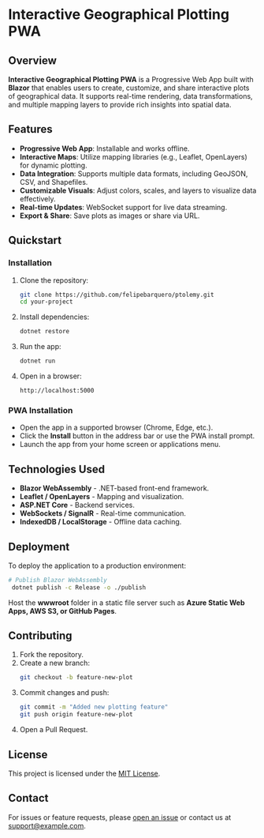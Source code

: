 # Interactive Geographical Plotting PWA


## Overview

**Interactive Geographical Plotting PWA** is a Progressive Web App built with **Blazor** that enables users to create, customize, and share interactive plots of geographical data. It supports real-time rendering, data transformations, and multiple mapping layers to provide rich insights into spatial data.

## Features

- **Progressive Web App**: Installable and works offline.
- **Interactive Maps**: Utilize mapping libraries (e.g., Leaflet, OpenLayers) for dynamic plotting.
- **Data Integration**: Supports multiple data formats, including GeoJSON, CSV, and Shapefiles.
- **Customizable Visuals**: Adjust colors, scales, and layers to visualize data effectively.
- **Real-time Updates**: WebSocket support for live data streaming.
- **Export & Share**: Save plots as images or share via URL.

## Quickstart

### Installation

1. Clone the repository:
   ```sh
   git clone https://github.com/felipebarquero/ptolemy.git
   cd your-project
   ```
2. Install dependencies:
   ```sh
   dotnet restore
   ```
3. Run the app:
   ```sh
   dotnet run
   ```
4. Open in a browser:
   ```
   http://localhost:5000
   ```

### PWA Installation
- Open the app in a supported browser (Chrome, Edge, etc.).
- Click the **Install** button in the address bar or use the PWA install prompt.
- Launch the app from your home screen or applications menu.

## Technologies Used

- **Blazor WebAssembly** - .NET-based front-end framework.
- **Leaflet / OpenLayers** - Mapping and visualization.
- **ASP.NET Core** - Backend services.
- **WebSockets / SignalR** - Real-time communication.
- **IndexedDB / LocalStorage** - Offline data caching.

## Deployment

To deploy the application to a production environment:

```sh
# Publish Blazor WebAssembly
 dotnet publish -c Release -o ./publish
```

Host the **wwwroot** folder in a static file server such as **Azure Static Web Apps, AWS S3, or GitHub Pages**.

## Contributing

1. Fork the repository.
2. Create a new branch:
   ```sh
   git checkout -b feature-new-plot
   ```
3. Commit changes and push:
   ```sh
   git commit -m "Added new plotting feature"
   git push origin feature-new-plot
   ```
4. Open a Pull Request.

## License

This project is licensed under the [MIT License](LICENSE).

## Contact

For issues or feature requests, please [open an issue](https://github.com/your-repo/your-project/issues) or contact us at [support@example.com](mailto:support@example.com).

